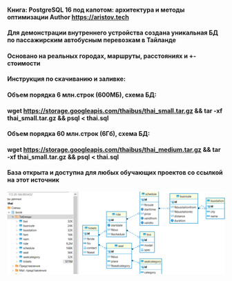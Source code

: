 #### Книга: PostgreSQL 16 под капотом: архитектура и методы оптимизации Author https://aristov.tech
#### Для демонстрации внутреннего устройства создана уникальная БД по пассажирским автобусным перевозкам в Тайланде
#### Основано на реальных городах, маршруты, расстояниях и +-стоимости
#### Инструкция по скачиванию и заливке: 
#### Объем порядка 6 млн.строк (600МБ), схема БД:
#### wget https://storage.googleapis.com/thaibus/thai_small.tar.gz && tar -xf thai_small.tar.gz && psql < thai.sql
#### Объем порядка 60 млн.строк (6Гб), схема БД:
#### wget https://storage.googleapis.com/thaibus/thai_medium.tar.gz && tar -xf thai_small.tar.gz && psql < thai.sql
#### База открыта и доступна для любых обучающих проектов со ссылкой на этот источник
![Схема Thai booking](https://github.com/aeuge/postgres16book/blob/main/database/thai_book.png)
